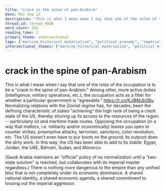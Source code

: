 ```yaml
---
title: "crack in the spine of pan-Arabism"
date: Mon Sep 23
description: "This is what I mean when I say that one of the roles of the occupation is to be a 'crack in the spine of pan-Arabism.'"
thread_id: thread_0980
word_count: 216
reading_time: 1
primary_theme: intersectional
tags: ["marxism_historical materialism", "political economy", "imperialism_colonialism"]
intersectional_themes: ["marxism_historical materialism", "political economy", "imperialism_colonialism"]
---
```


# crack in the spine of pan-Arabism

This is what I mean when I say that one of the roles of the occupation is to be a "crack in the spine of pan-Arabism." Among other, more active duties (intelligence, military operations, etc.), the occupation acts as a filter for whether a particular government is "agreeable." https://t.co/KJiBMJb0Bu Normalizing relations with the Zionist regime has, for decades, been the defining characteristic of states "achieving" the high rank of being a client state of the US, thereby shoring up its access to the resources of the region -- particularly oil and maritime trade routes. Opposing the occupation (in a way that matters, i.e. militarily and/or economically) leaves you open to counter strikes, preemptive attacks, terrorism, sanctions, color revolution, etc. The US doesn't even have to pur boots on the ground; its outpost does the dirty work. In this way, the US has been able to add to its stable: Egypt, Jordan, the UAE, Bahrain, Sudan, and Morocco.

(Saudi Arabia maintains an "official" policy of no normalization until a "two-state solution" is reached, but collaborates with its imperial master regardless.) There is nothing more dangerous to the empire than any unified bloc that is not completely under its economic dominance. A shared national identity, a shared economic agenda, a shared commitment to tossing out the imperial aggressor.
